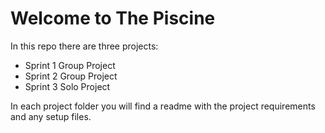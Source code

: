 # Welcome to The Piscine

In this repo there are three projects:

- Sprint 1 Group Project
- Sprint 2 Group Project
- Sprint 3 Solo Project

In each project folder you will find a readme with the project requirements and any setup files.

